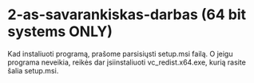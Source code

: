 # 2-as-savarankiskas-darbas (64 bit systems ONLY)

Kad instaliuoti programą, prašome parsisiųsti setup.msi failą. O jeigu programa neveikia, reikės dar įsiinstaliuoti vc_redist.x64.exe, kurią rasite šalia setup.msi.
